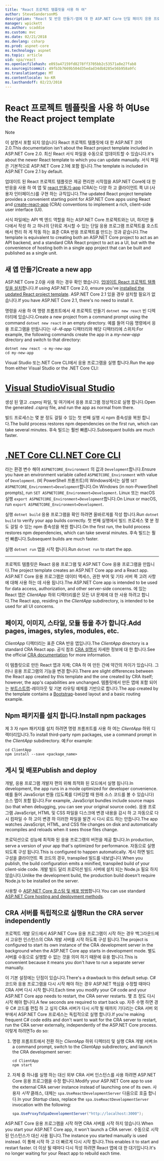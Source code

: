 ```yaml
---
title: "React 프로젝트 템플릿을 사용 하 여"
author: SteveSandersonMS
description: "React 및 반응 만들기-앱에 대 한 ASP.NET Core 단일 페이지 응용 프로그램 (SPA) 프로젝트 템플릿으로 시작 하는 방법에 알아봅니다."
manager: wpickett
ms.author: scaddie
ms.custom: mvc
ms.date: 02/21/2018
ms.devlang: csharp
ms.prod: aspnet-core
ms.technology: aspnet
ms.topic: article
uid: spa/react
ms.openlocfilehash: e093a47159fd8278ff3705bb2c53571a8e27fab8
ms.sourcegitcommit: 49fb3b7669b504d35edad34db8285e56b958a9fc
ms.translationtype: MT
ms.contentlocale: ko-KR
ms.lasthandoff: 02/23/2018
---
```

# <a name="use-the-react-project-template"></a><span data-ttu-id="32eae-103">React 프로젝트 템플릿을 사용 하 여</span><span class="sxs-lookup"><span data-stu-id="32eae-103">Use the React project template</span></span>

> [!NOTE]
> <span data-ttu-id="32eae-104">이 설명서 포함 되지 않습니다 React 프로젝트 템플릿에 대 한 ASP.NET 코어 2.0.</span><span class="sxs-lookup"><span data-stu-id="32eae-104">This documentation isn't about the React project template included in ASP.NET Core 2.0.</span></span> <span data-ttu-id="32eae-105">최신 React 서식 파일을 수동으로 업데이트할 수 있습니다.</span><span class="sxs-lookup"><span data-stu-id="32eae-105">It's about the newer React template to which you can update manually.</span></span> <span data-ttu-id="32eae-106">서식 파일은 기본적으로 ASP.NET Core 2.1에 포함 됩니다.</span><span class="sxs-lookup"><span data-stu-id="32eae-106">The template is included in ASP.NET Core 2.1 by default.</span></span>

<span data-ttu-id="32eae-107">업데이트 된 React 프로젝트 템플릿은 제공 편리한 시작점을 ASP.NET Core에 대 한 반응을 사용 하 여 앱 및 [react 만들기-app](https://github.com/facebookincubator/create-react-app) (CRA)는 다양 하 고 클라이언트 쪽 UI (사용자 인터페이스)를 구현 하는 규칙입니다.</span><span class="sxs-lookup"><span data-stu-id="32eae-107">The updated React project template provides a convenient starting point for ASP.NET Core apps using React and [create-react-app](https://github.com/facebookincubator/create-react-app) (CRA) conventions to implement a rich, client-side user interface (UI).</span></span>

<span data-ttu-id="32eae-108">서식 파일에는 API 백 엔드 역할을 하는 ASP.NET Core 프로젝트와는 UI, 하지만 둘 다에서 작성 하 고 하나의 단위로 게시할 수 있는 단일 응용 프로그램 프로젝트를 호스트에서 편리 하 게 작동 하는 표준 CRA 반응 프로젝트를 만드는 것과 같습니다.</span><span class="sxs-lookup"><span data-stu-id="32eae-108">The template is equivalent to creating both an ASP.NET Core project to act as an API backend, and a standard CRA React project to act as a UI, but with the convenience of hosting both in a single app project that can be built and published as a single unit.</span></span>

## <a name="create-a-new-app"></a><span data-ttu-id="32eae-109">새 앱 만들기</span><span class="sxs-lookup"><span data-stu-id="32eae-109">Create a new app</span></span>

<span data-ttu-id="32eae-110">ASP.NET Core 2.0을 사용 하는 경우 확인 했습니다. [업데이트 React 프로젝트 템플릿을 설치](xref:spa/index#installation)합니다.</span><span class="sxs-lookup"><span data-stu-id="32eae-110">If using ASP.NET Core 2.0, ensure you've [installed the updated React project template](xref:spa/index#installation).</span></span> <span data-ttu-id="32eae-111">ASP.NET Core 2.1 있을 경우 설치할 필요가 없습니다.</span><span class="sxs-lookup"><span data-stu-id="32eae-111">If you have ASP.NET Core 2.1, there's no need to install it.</span></span>

<span data-ttu-id="32eae-112">명령을 사용 하 여 명령 프롬프트에서 새 프로젝트 만들기 `dotnet new react` 빈 디렉터리에 있습니다.</span><span class="sxs-lookup"><span data-stu-id="32eae-112">Create a new project from a command prompt using the command `dotnet new react` in an empty directory.</span></span> <span data-ttu-id="32eae-113">예를 들어 다음 명령에서 응용 프로그램을 만듭니다는 *내-새-app* 디렉터리와 해당 디렉터리에 스위치:</span><span class="sxs-lookup"><span data-stu-id="32eae-113">For example, the following commands create the app in a *my-new-app* directory and switch to that directory:</span></span>

```console
dotnet new react -o my-new-app
cd my-new-app
```

<span data-ttu-id="32eae-114">Visual Studio 또는.NET Core CLI에서 응용 프로그램을 실행 합니다.</span><span class="sxs-lookup"><span data-stu-id="32eae-114">Run the app from either Visual Studio or the .NET Core CLI:</span></span>

# <a name="visual-studiotabvisual-studio"></a>[<span data-ttu-id="32eae-115">Visual Studio</span><span class="sxs-lookup"><span data-stu-id="32eae-115">Visual Studio</span></span>](#tab/visual-studio)

<span data-ttu-id="32eae-116">생성 된 열고 *.csproj* 파일, 및 여기에서 응용 프로그램 정상적으로 실행 합니다.</span><span class="sxs-lookup"><span data-stu-id="32eae-116">Open the generated *.csproj* file, and run the app as normal from there.</span></span>

<span data-ttu-id="32eae-117">빌드 프로세스는 몇 분 정도 걸릴 수 있는 첫 번째 실행 시 npm 종속성을 복원 합니다.</span><span class="sxs-lookup"><span data-stu-id="32eae-117">The build process restores npm dependencies on the first run, which can take several minutes.</span></span> <span data-ttu-id="32eae-118">후속 빌드는 훨씬 빠릅니다.</span><span class="sxs-lookup"><span data-stu-id="32eae-118">Subsequent builds are much faster.</span></span>

# <a name="net-core-clitabnetcore-cli"></a>[<span data-ttu-id="32eae-119">.NET Core CLI</span><span class="sxs-lookup"><span data-stu-id="32eae-119">.NET Core CLI</span></span>](#tab/netcore-cli)

<span data-ttu-id="32eae-120">라는 환경 변수 해야 `ASPNETCORE_Environment` 의 값과 `Development`합니다.</span><span class="sxs-lookup"><span data-stu-id="32eae-120">Ensure you have an environment variable called `ASPNETCORE_Environment` with value of `Development`.</span></span> <span data-ttu-id="32eae-121">(비 PowerShell 프롬프트)의 Windows에서는 실행 `SET ASPNETCORE_Environment=Development`합니다.</span><span class="sxs-lookup"><span data-stu-id="32eae-121">On Windows (in non-PowerShell prompts), run `SET ASPNETCORE_Environment=Development`.</span></span> <span data-ttu-id="32eae-122">Linux 또는 macOS 실행 `export ASPNETCORE_Environment=Development`합니다.</span><span class="sxs-lookup"><span data-stu-id="32eae-122">On Linux or macOS, run `export ASPNETCORE_Environment=Development`.</span></span>

<span data-ttu-id="32eae-123">실행 `dotnet build` 응용 프로그램을 확인 하려면 올바르게를 작성 합니다.</span><span class="sxs-lookup"><span data-stu-id="32eae-123">Run `dotnet build` to verify your app builds correctly.</span></span> <span data-ttu-id="32eae-124">첫 번째 실행에서 빌드 프로세스 몇 분 정도 걸릴 수 있는 npm 종속성을 복원 합니다.</span><span class="sxs-lookup"><span data-stu-id="32eae-124">On the first run, the build process restores npm dependencies, which can take several minutes.</span></span> <span data-ttu-id="32eae-125">후속 빌드는 훨씬 빠릅니다.</span><span class="sxs-lookup"><span data-stu-id="32eae-125">Subsequent builds are much faster.</span></span>

<span data-ttu-id="32eae-126">실행 `dotnet run` 앱을 시작 합니다.</span><span class="sxs-lookup"><span data-stu-id="32eae-126">Run `dotnet run` to start the app.</span></span>

---

<span data-ttu-id="32eae-127">프로젝트 템플릿은 React 응용 프로그램 및 ASP.NET Core 응용 프로그램을 만듭니다.</span><span class="sxs-lookup"><span data-stu-id="32eae-127">The project template creates an ASP.NET Core app and a React app.</span></span> <span data-ttu-id="32eae-128">ASP.NET Core 응용 프로그램은 데이터 액세스, 권한 부여 및 기타 서버 쪽 고려 사항에 대해 사용 하는 데 사용 됩니다.</span><span class="sxs-lookup"><span data-stu-id="32eae-128">The ASP.NET Core app is intended to be used for data access, authorization, and other server-side concerns.</span></span> <span data-ttu-id="32eae-129">에 있는 React 앱은 *ClientApp* 하위 디렉터리를은 모든 UI 문제에 대 한 사용 하려고 합니다.</span><span class="sxs-lookup"><span data-stu-id="32eae-129">The React app, residing in the *ClientApp* subdirectory, is intended to be used for all UI concerns.</span></span>

## <a name="add-pages-images-styles-modules-etc"></a><span data-ttu-id="32eae-130">페이지, 이미지, 스타일, 모듈 등을 추가 합니다.</span><span class="sxs-lookup"><span data-stu-id="32eae-130">Add pages, images, styles, modules, etc.</span></span>

<span data-ttu-id="32eae-131">*ClientApp* 디렉터리는 표준 CRA 반응 앱입니다.</span><span class="sxs-lookup"><span data-stu-id="32eae-131">The *ClientApp* directory is a standard CRA React app.</span></span> <span data-ttu-id="32eae-132">공식 참조 [CRA 설명서](https://github.com/facebookincubator/create-react-app/blob/master/packages/react-scripts/template/README.md) 자세한 정보에 대 한 합니다.</span><span class="sxs-lookup"><span data-stu-id="32eae-132">See the official [CRA documentation](https://github.com/facebookincubator/create-react-app/blob/master/packages/react-scripts/template/README.md) for more information.</span></span>

<span data-ttu-id="32eae-133">이 템플릿으로 만든 React 앱과 자체; CRA 하 여 만든 간에 약간의 차이가 있습니다. 그러나 응용 프로그램의 기능을 변경 합니다.</span><span class="sxs-lookup"><span data-stu-id="32eae-133">There are slight differences between the React app created by this template and the one created by CRA itself; however, the app's capabilities are unchanged.</span></span> <span data-ttu-id="32eae-134">템플릿에서 만든 앱에 포함 되어는 [부트스트랩](https://getbootstrap.com/)-레이아웃 및 기본 라우팅 예제를 기반으로 합니다.</span><span class="sxs-lookup"><span data-stu-id="32eae-134">The app created by the template contains a [Bootstrap](https://getbootstrap.com/)-based layout and a basic routing example.</span></span>

## <a name="install-npm-packages"></a><span data-ttu-id="32eae-135">Npm 패키지를 설치 합니다.</span><span class="sxs-lookup"><span data-stu-id="32eae-135">Install npm packages</span></span>

<span data-ttu-id="32eae-136">제 3 자 npm 패키지를 설치 하려면 명령 프롬프트를 사용 하 여는 *ClientApp* 하위 디렉터리입니다.</span><span class="sxs-lookup"><span data-stu-id="32eae-136">To install third-party npm packages, use a command prompt in the *ClientApp* subdirectory.</span></span> <span data-ttu-id="32eae-137">예:</span><span class="sxs-lookup"><span data-stu-id="32eae-137">For example:</span></span>

```console
cd ClientApp
npm install --save <package_name>
```

## <a name="publish-and-deploy"></a><span data-ttu-id="32eae-138">게시 및 배포</span><span class="sxs-lookup"><span data-stu-id="32eae-138">Publish and deploy</span></span>

<span data-ttu-id="32eae-139">개발, 응용 프로그램 개발자 편의 위해 최적화 된 모드에서 실행 됩니다.</span><span class="sxs-lookup"><span data-stu-id="32eae-139">In development, the app runs in a mode optimized for developer convenience.</span></span> <span data-ttu-id="32eae-140">예를 들어 JavaScript 번들 (있도록를 디버깅할 때 원래 소스 코드를 볼 수 있습니다) 소스 맵이 포함 됩니다.</span><span class="sxs-lookup"><span data-stu-id="32eae-140">For example, JavaScript bundles include source maps (so that when debugging, you can see your original source code).</span></span> <span data-ttu-id="32eae-141">응용 프로그램 JavaScript, HTML 및 CSS 파일을 디스크에 변경 내용을 감시 하 고 자동으로 다시 컴파일 수 하 고이 변경 하 이러한 파일을 발견 시 다시 로드 하는 만듭니다.</span><span class="sxs-lookup"><span data-stu-id="32eae-141">The app watches JavaScript, HTML, and CSS file changes on disk and automatically recompiles and reloads when it sees those files change.</span></span>

<span data-ttu-id="32eae-142">프로덕션으로 성능에 최적화 된 응용 프로그램의 버전을 제공 합니다.</span><span class="sxs-lookup"><span data-stu-id="32eae-142">In production, serve a version of your app that's optimized for performance.</span></span> <span data-ttu-id="32eae-143">자동으로 실행 되도록 구성 됩니다.</span><span class="sxs-lookup"><span data-stu-id="32eae-143">This is configured to happen automatically.</span></span> <span data-ttu-id="32eae-144">게시 하면 빌드 구성을 클라이언트 쪽 코드의 경우, transpiled 빌드를 내보냅니다.</span><span class="sxs-lookup"><span data-stu-id="32eae-144">When you publish, the build configuration emits a minified, transpiled build of your client-side code.</span></span> <span data-ttu-id="32eae-145">개발 빌드 달리 프로덕션 빌드 서버에 설치 되는 Node.js 필요 하지 않습니다.</span><span class="sxs-lookup"><span data-stu-id="32eae-145">Unlike the development build, the production build doesn't require Node.js to be installed on the server.</span></span>

<span data-ttu-id="32eae-146">사용할 수 [ASP.NET Core 호스팅 및 배포 방법](xref:host-and-deploy/index)합니다.</span><span class="sxs-lookup"><span data-stu-id="32eae-146">You can use standard [ASP.NET Core hosting and deployment methods](xref:host-and-deploy/index).</span></span>

## <a name="run-the-cra-server-independently"></a><span data-ttu-id="32eae-147">CRA 서버를 독립적으로 실행</span><span class="sxs-lookup"><span data-stu-id="32eae-147">Run the CRA server independently</span></span>

<span data-ttu-id="32eae-148">프로젝트 개발 모드에서 ASP.NET Core 응용 프로그램이 시작 하는 경우 백그라운드에서 고유한 인스턴스의 CRA 개발 서버를 시작 하도록 구성 됩니다.</span><span class="sxs-lookup"><span data-stu-id="32eae-148">The project is configured to start its own instance of the CRA development server in the background when the ASP.NET Core app starts in development mode.</span></span> <span data-ttu-id="32eae-149">별도 서버를 수동으로 실행할 수 없는 것을 의미 하기 때문에 유용 합니다.</span><span class="sxs-lookup"><span data-stu-id="32eae-149">This is convenient because it means you don't have to run a separate server manually.</span></span>

<span data-ttu-id="32eae-150">이 기본 설정에는 단점이 있습니다.</span><span class="sxs-lookup"><span data-stu-id="32eae-150">There's a drawback to this default setup.</span></span> <span data-ttu-id="32eae-151">C# 코드와 응용 프로그램을 다시 시작 해야 하는 경우 ASP.NET 핵심을 수정할 때마다 CRA 서버 다시 시작 합니다.</span><span class="sxs-lookup"><span data-stu-id="32eae-151">Each time you modify your C# code and your ASP.NET Core app needs to restart, the CRA server restarts.</span></span> <span data-ttu-id="32eae-152">몇 초 정도 다시 시작 해야 합니다.</span><span class="sxs-lookup"><span data-stu-id="32eae-152">A few seconds are required to start back up.</span></span> <span data-ttu-id="32eae-153">자주 수행 하면 경우 C# 코드를 편집 하 고 싶지 CRA 서버가 다시 시작 될 때까지 기다리는 CRA 서버 외부에서 ASP.NET Core 프로세스는 독립적으로 실행 합니다.</span><span class="sxs-lookup"><span data-stu-id="32eae-153">If you're making frequent C# code edits and don't want to wait for the CRA server to restart, run the CRA server externally, independently of the ASP.NET Core process.</span></span> <span data-ttu-id="32eae-154">이렇게 하려면</span><span class="sxs-lookup"><span data-stu-id="32eae-154">To do so:</span></span>

1. <span data-ttu-id="32eae-155">명령 프롬프트에서 전환 하는 *ClientApp* 하위 디렉터리 및 실행 CRA 개발 서버:</span><span class="sxs-lookup"><span data-stu-id="32eae-155">In a command prompt, switch to the *ClientApp* subdirectory, and launch the CRA development server:</span></span>

    ```console
    cd ClientApp
    npm start
    ```

2. <span data-ttu-id="32eae-156">자체 중 하나를 실행 하는 대신 외부 CRA 서버 인스턴스를 사용 하려면 ASP.NET Core 응용 프로그램을 수정 합니다.</span><span class="sxs-lookup"><span data-stu-id="32eae-156">Modify your ASP.NET Core app to use the external CRA server instance instead of launching one of its own.</span></span> <span data-ttu-id="32eae-157">사용자 *시작* 클래스, 대체는 `spa.UseReactDevelopmentServer` 다음으로 호출 합니다.</span><span class="sxs-lookup"><span data-stu-id="32eae-157">In your *Startup* class, replace the `spa.UseReactDevelopmentServer` invocation with the following:</span></span>

    ```csharp
    spa.UseProxyToSpaDevelopmentServer("http://localhost:3000");
    ```

<span data-ttu-id="32eae-158">ASP.NET Core 응용 프로그램을 시작 하면 CRA 서버를 시작 하지 않습니다.</span><span class="sxs-lookup"><span data-stu-id="32eae-158">When you start your ASP.NET Core app, it won't launch a CRA server.</span></span> <span data-ttu-id="32eae-159">수동으로 시작 된 인스턴스가 대신 사용 됩니다.</span><span class="sxs-lookup"><span data-stu-id="32eae-159">The instance you started manually is used instead.</span></span> <span data-ttu-id="32eae-160">이 통해 시작 하 고 더 빠르게 다시 시작 합니다.</span><span class="sxs-lookup"><span data-stu-id="32eae-160">This enables it to start and restart faster.</span></span> <span data-ttu-id="32eae-161">더 이상 될 때마다 다시 작성 하려면 React 앱에 대 한 대기입니다.</span><span class="sxs-lookup"><span data-stu-id="32eae-161">It's no longer waiting for your React app to rebuild each time.</span></span>
